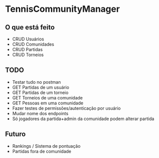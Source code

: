 # TennisCommunityManager

## O que está feito
- CRUD Usuários
- CRUD Comunidades
- CRUD Partidas
- CRUD Torneios
 
## TODO
- Testar tudo no postman
- GET Partidas de um usuário
- GET Partidas de um torneio
- GET Torneios de uma comunidade
- GET Pessoas em uma comunidade
- Fazer testes de permissões/autenticação por usuário
- Mudar nome dos endpoints
- Só jogadores da partida+admin da comunidade podem alterar partida

## Futuro
- Rankings / Sistema de pontuação
- Partidas fora de comunidade